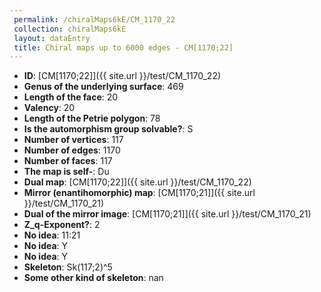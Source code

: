 ```yaml
--- 
 permalink: /chiralMaps6kE/CM_1170_22 
 collection: chiralMaps6kE
 layout: dataEntry
 title: Chiral maps up to 6000 edges - CM[1170;22]
---
```


- **ID**: [CM[1170;22]]({{ site.url }}/test/CM_1170_22)
- **Genus of the underlying surface**: 469
- **Length of the face**: 20
- **Valency**: 20
- **Length of the Petrie polygon**: 78
- **Is the automorphism group solvable?**: S
- **Number of vertices**: 117
- **Number of edges**: 1170
- **Number of faces**: 117
- **The map is self-**: Du
- **Dual map**: [CM[1170;22]]({{ site.url }}/test/CM_1170_22)
- **Mirror (enantihomorphic) map**: [CM[1170;21]]({{ site.url }}/test/CM_1170_21)
- **Dual of the mirror image**: [CM[1170;21]]({{ site.url }}/test/CM_1170_21)
- **Z_q-Exponent?**: 2
- **No idea**:  11:21
- **No idea**: Y
- **No idea**: Y
- **Skeleton**: Sk(117;2)^5
- **Some other kind of skeleton**: nan
